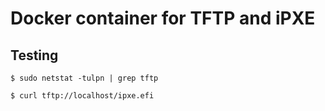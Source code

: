 # Docker container for TFTP and iPXE

## Testing

```console
$ sudo netstat -tulpn | grep tftp
```

```console
$ curl tftp://localhost/ipxe.efi
```
